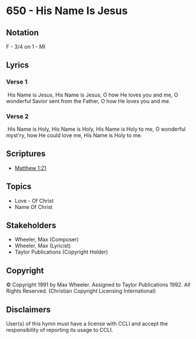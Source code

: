 # 650 - His Name Is Jesus

## Notation

F - 3/4 on 1 - MI

## Lyrics

### Verse 1

 His Name is Jesus, His Name is Jesus, O how He loves you and me, O wonderful Savior sent from the Father, O how He loves you and me.

### Verse 2

 His Name is Holy, His Name is Holy, His Name is Holy to me, O wonderful myst'ry, how He could love me, His Name is Holy to me.


## Scriptures

- [Matthew 1:21](https://www.biblegateway.com/passage/?search=Matthew%201%3A21)

## Topics

- Love - Of Christ
- Name Of Christ

## Stakeholders

- Wheeler, Max (Composer)
- Wheeler, Max (Lyricist)
- Taylor Publications (Copyright Holder)

## Copyright

© Copyright 1991 by Max Wheeler. Assigned to Taylor Publications 1992. All Rights Reserved.
(Christian Copyright Licensing International)

## Disclaimers

User(s) of this hymn must have a license with CCLI and accept the responsibility of reporting its usage to CCLI.

